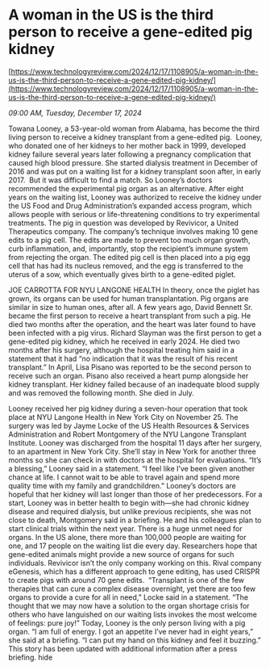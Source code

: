 # A woman in the US is the third person to receive a gene-edited pig kidney

[https://www.technologyreview.com/2024/12/17/1108905/a-woman-in-the-us-is-the-third-person-to-receive-a-gene-edited-pig-kidney/](https://www.technologyreview.com/2024/12/17/1108905/a-woman-in-the-us-is-the-third-person-to-receive-a-gene-edited-pig-kidney/)

*09:00 AM, Tuesday, December 17, 2024*

Towana Looney, a 53-year-old woman from Alabama, has become the third living person to receive a kidney transplant from a gene-edited pig.  Looney, who donated one of her kidneys to her mother back in 1999, developed kidney failure several years later following a pregnancy complication that caused high blood pressure. She started dialysis treatment in December of 2016 and was put on a waiting list for a kidney transplant soon after, in early 2017.   But it was difficult to find a match. So Looney’s doctors recommended the experimental pig organ as an alternative. After eight years on the waiting list, Looney was authorized to receive the kidney under the US Food and Drug Administration’s expanded access program, which allows people with serious or life-threatening conditions to try experimental treatments. The pig in question was developed by Revivicor, a United Therapeutics company. The company’s technique involves making 10 gene edits to a pig cell. The edits are made to prevent too much organ growth, curb inflammation, and, importantly, stop the recipient’s immune system from rejecting the organ. The edited pig cell is then placed into a pig egg cell that has had its nucleus removed, and the egg is transferred to the uterus of a sow, which eventually gives birth to a gene-edited piglet.

JOE CARROTTA FOR NYU LANGONE HEALTH   In theory, once the piglet has grown, its organs can be used for human transplantation. Pig organs are similar in size to human ones, after all. A few years ago, David Bennett Sr. became the first person to receive a heart transplant from such a pig. He died two months after the operation, and the heart was later found to have been infected with a pig virus. Richard Slayman was the first person to get a gene-edited pig kidney, which he received in early 2024. He died two months after his surgery, although the hospital treating him said in a statement that it had “no indication that it was the result of his recent transplant.” In April, Lisa Pisano was reported to be the second person to receive such an organ. Pisano also received a heart pump alongside her kidney transplant. Her kidney failed because of an inadequate blood supply and was removed the following month. She died in July.

Looney received her pig kidney during a seven-hour operation that took place at NYU Langone Health in New York City on November 25. The surgery was led by Jayme Locke of the US Health Resources & Services Administration and Robert Montgomery of the NYU Langone Transplant Institute. Looney was discharged from the hospital 11 days after her surgery, to an apartment in New York City. She’ll stay in New York for another three months so she can check in with doctors at the hospital for evaluations. “It’s a blessing,” Looney said in a statement. “I feel like I’ve been given another chance at life. I cannot wait to be able to travel again and spend more quality time with my family and grandchildren.” Looney’s doctors are hopeful that her kidney will last longer than those of her predecessors. For a start, Looney was in better health to begin with—she had chronic kidney disease and required dialysis, but unlike previous recipients, she was not close to death, Montgomery said in a briefing. He and his colleagues plan to start clinical trials within the next year. There is a huge unmet need for organs. In the US alone, there more than 100,000 people are waiting for one, and 17 people on the waiting list die every day. Researchers hope that gene-edited animals might provide a new source of organs for such individuals. Revivicor isn’t the only company working on this. Rival company eGenesis, which has a different approach to gene editing, has used CRISPR to create pigs with around 70 gene edits.  “Transplant is one of the few therapies that can cure a complex disease overnight, yet there are too few organs to provide a cure for all in need,” Locke said in a statement. “The thought that we may now have a solution to the organ shortage crisis for others who have languished on our waiting lists invokes the most welcome of feelings: pure joy!” Today, Looney is the only person living with a pig organ. “I am full of energy. I got an appetite I’ve never had in eight years,” she said at a briefing. “I can put my hand on this kidney and feel it buzzing.” This story has been updated with additional information after a press briefing. hide

